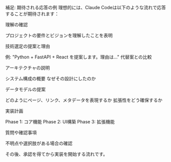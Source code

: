 補足: 期待される応答の例
理想的には、Claude Codeは以下のような流れで応答することが期待されます：

理解の確認

プロジェクトの要件とビジョンを理解したことを表明


技術選定の提案と理由

例: "Python + FastAPI + React を提案します。理由は..."
代替案との比較


アーキテクチャの説明

システム構成の概要
なぜその設計にしたのか


データモデルの提案

どのようにページ、リンク、メタデータを表現するか
拡張性をどう確保するか


実装計画

Phase 1: コア機能
Phase 2: UI構築
Phase 3: 拡張機能


質問や確認事項

不明点や選択肢がある場合の確認



その後、承認を得てから実装を開始する流れです。